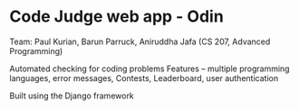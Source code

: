 # Code Judge web app - Odin
Team: Paul Kurian, Barun Parruck, Aniruddha Jafa  (CS 207, Advanced Programming)

Automated checking for coding problems
Features – multiple programming languages, error messages, Contests, Leaderboard, user authentication

Built using the Django framework
